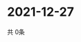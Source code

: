 # 2021-12-27
  共 0条

  <!-- BEGIN -->
  <!-- 最后更新时间Mon Dec 27 2021 22:03:40 GMT+0000 (Coordinated Universal Time) -->
  
  <!-- END -->
  
  